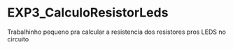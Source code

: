 # EXP3_CalculoResistorLeds
Trabalhinho pequeno pra calcular a resistencia dos resistores pros LEDS no circuito
